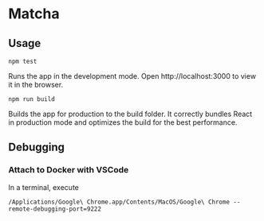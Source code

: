 # Matcha

## Usage
```
npm test
```
Runs the app in the development mode.
Open http://localhost:3000 to view it in the browser.

```
npm run build
```

Builds the app for production to the build folder.
It correctly bundles React in production mode and optimizes the build for the best performance.

## Debugging

### Attach to Docker with VSCode

In a terminal, execute
```
/Applications/Google\ Chrome.app/Contents/MacOS/Google\ Chrome --remote-debugging-port=9222
```